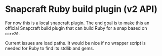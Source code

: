 # Snapcraft Ruby build plugin (v2 API)

For now this is a local snapcraft plugin. The end goal is to make this an official Snapcraft build plugin that can build Ruby for a snap based on `core20`.

Current issues are load paths. It would be nice if no wrapper script is needed for Ruby to find its stdlib and gems.

